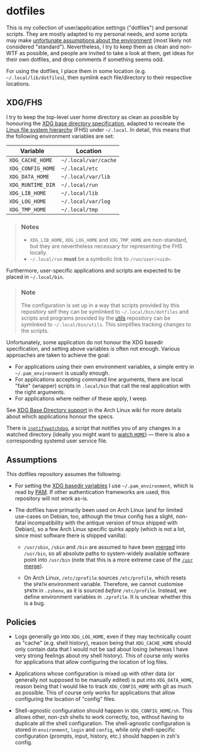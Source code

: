dotfiles
========

This is my collection of user/application settings ("dotfiles") and personal
scripts. They are mostly adapted to my personal needs, and some scripts may make
[unfortunate assumptions about the environment](#assumptions) (most likely not
considered "standard"). Nevertheless, I try to keep them as clean and non-WTF as
possible, and people are invited to take a look at them, get ideas for their own
dotfiles, and drop comments if something seems odd.

For using the dotfiles, I place them in some location (e.g.
`~/.local/lib/dotfiles`), then symlink each file/directory to their respective
locations.


XDG/FHS
-------

I try to keep the top-level user home directory as clean as possible by
honouring the [XDG base directory
specification](https://specifications.freedesktop.org/basedir-spec/latest/index.html),
adapted to recreate the [Linux file system
hierarchy](http://linux.die.net/man/7/hier) (FHS) under `~/.local`. In detail,
this means that the following environment variables are set:

| Variable          | Location             |
| ----------------- | -------------------- |
| `XDG_CACHE_HOME`  | `~/.local/var/cache` |
| `XDG_CONFIG_HOME` | `~/.local/etc`       |
| `XDG_DATA_HOME`   | `~/.local/var/lib`   |
| `XDG_RUNTIME_DIR` | `~/.local/run`       |
| `XDG_LIB_HOME`    | `~/.local/lib`       |
| `XDG_LOG_HOME`    | `~/.local/var/log`   |
| `XDG_TMP_HOME`    | `~/.local/tmp`       |

> ### Notes
> * `XDG_LIB_HOME`, `XDG_LOG_HOME` and `XDG_TMP_HOME` are non-standard, but they
>   are nevertheless necessary for representing the FHS locally.
> * `~/.local/run` **must** be a symbolic link to `/run/user/<uid>`.

Furthermore, user-specific applications and scripts are expected to be placed in
`~/.local/bin`.

> ### Note
> The configuration is set up in a way that scripts provided by this repository
> self they can be symlinked to `~/.local/bin/dotfiles` and scripts and programs
> provided by the [utils](https://github.com/ayekat/utils) repository can be
> symlinked to `~/.local/bin/utils`. This simplifies tracking changes to the
> scripts.

Unfortunately, some application do not honour the XDG basedir specification, and
setting above variables is often not enough. Various approaches are taken to
achieve the goal:

* For applications using their own environment variables, a simple entry in
  `~/.pam_environment` is usually enough.
* For applications accepting command line arguments, there are local "fake"
  (wrapper) scripts in `.local/bin` that call the real application with the
  right arguments.
* For applications where neither of these apply, I weep.

See [XDG Base Directory
support](https://wiki.archlinux.org/index.php/XDG_Base_Directory_support) in the
Arch Linux wiki for more details about which applications honour the specs.

There is [`inotifywatchdog`](.local/bin/inotifywatchdog), a script that notifies
you of any changes in a watched directory (ideally you might want to [watch
`HOME`](.local/etc/inotifywatchdog/config)) &mdash; there is also a
corresponding systemd user service file.


Assumptions
-----------

This dotfiles repository assumes the following:

* For setting the [XDG basedir variables](#xdgfhs) I use `~/.pam_environment`,
  which is read by [PAM](https://wiki.archlinux.org/index.php/PAM). If other
  authentication frameworks are used, this repository will not work as-is.

* The dotfiles have primarily been used on Arch Linux (and for limited use-cases
  on Debian, too, although the tmux config has a slight, non-fatal
  incompatibility with the antique version of tmux shipped with Debian), so a
  few Arch Linux specific quirks apply (which is not a lot, since most software
  there is shipped vanilla):

  * `/usr/sbin`, `/sbin` and `/bin` are assumed to have been
    [merged](https://www.archlinux.org/news/binaries-move-to-usrbin-requiring-update-intervention/)
    into `/usr/bin`, so all absolute paths to system-widely available software
    point into `/usr/bin` (note that this is a more extreme case of the [`/usr`
    merge](https://www.freedesktop.org/wiki/Software/systemd/TheCaseForTheUsrMerge/)).

  * On Arch Linux, `/etc/zprofile` sources `/etc/profile`, which resets the
    `$PATH` environment variable. Therefore, we cannot customise `$PATH` in
    `.zshenv`, as it is sourced *before* `/etc/profile`. Instead, we define
    environment variables in `.zprofile`. It is unclear whether this is a bug.


Policies
--------

* Logs generally go into `XDG_LOG_HOME`, even if they may technically count as
  "cache" (e.g. shell history), reason being that `XDG_CACHE_HOME` should only
  contain data that I would not be sad about losing (whereas I have very strong
  feelings about my shell history). This of course only works for applications
  that allow configuring the location of log files.

* Applications whose configuration is mixed up with other data (or generally not
  supposed to be manually edited) is put into `XDG_DATA_HOME`, reason being that
  I would like to track `XDG_CONFIG_HOME` with git as much as possible. This of
  course only works for applications that allow configuring the location of
  "config" files.

* Shell-agnostic configuration should happen in `XDG_CONFIG_HOME/sh`. This
  allows other, non-zsh shells to work correctly, too, without having to
  duplicate all the shell configuration. The shell-agnostic configuration is
  stored in `environment`, `login` and `config`, while only shell-specific
  configuration (prompts, input, history, etc.) should happen in zsh's config.
